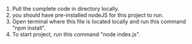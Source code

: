 1. Pull the complete code in directory locally.
2. you should have pre-installed nodeJS for this project to run.
3. Open terminal where this file is located locally and run this command "npm install".
4. To start project, run this command "node index.js".
